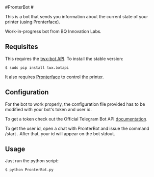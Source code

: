 #PronterBot #

This is a bot that sends you information about the current state of your printer (using Pronterface).

Work-in-progress bot from BQ Innovation Labs.

## Requisites ##
This requires the [twx-bot API](https://github.com/datamachine/twx.botapi). To install the stable version:

    $ sudo pip install twx.botapi

It also requires [Pronterface](https://github.com/kliment/Printrun) to control the printer.

## Configuration ##
For the bot to work properly, the configuration file provided has to be modified with your bot's token and user
id.

To get a token check out the Official Telegram Bot API [documentation](https://core.telegram.org/bots/api).

To get the user id, open a chat with PronterBot and issue the command /start . After that, your id will appear on the
bot stdout.

## Usage ##
Just run the python script:

    $ python PronterBot.py
